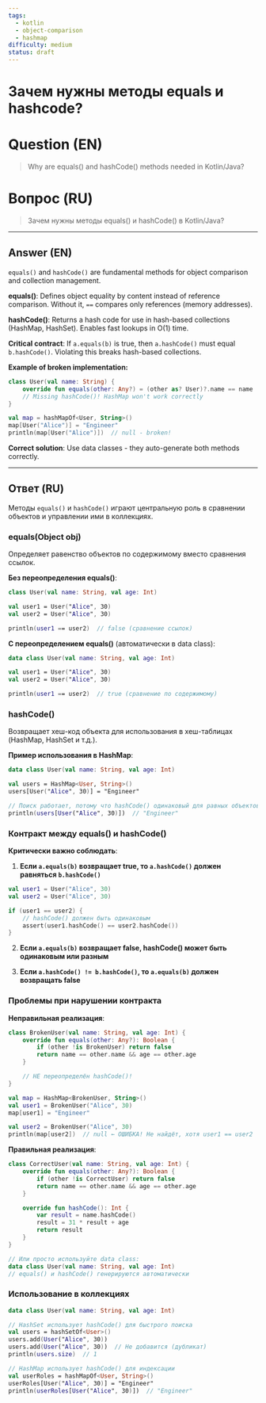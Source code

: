 ```yaml
---
tags:
  - kotlin
  - object-comparison
  - hashmap
difficulty: medium
status: draft
---
```


# Зачем нужны методы equals и hashcode?

# Question (EN)
> Why are equals() and hashCode() methods needed in Kotlin/Java?

# Вопрос (RU)
> Зачем нужны методы equals() и hashCode() в Kotlin/Java?

---

## Answer (EN)

`equals()` and `hashCode()` are fundamental methods for object comparison and collection management.

**equals()**: Defines object equality by content instead of reference comparison. Without it, `==` compares only references (memory addresses).

**hashCode()**: Returns a hash code for use in hash-based collections (HashMap, HashSet). Enables fast lookups in O(1) time.

**Critical contract**: If `a.equals(b)` is true, then `a.hashCode()` must equal `b.hashCode()`. Violating this breaks hash-based collections.

**Example of broken implementation:**
```kotlin
class User(val name: String) {
    override fun equals(other: Any?) = (other as? User)?.name == name
    // Missing hashCode()! HashMap won't work correctly
}

val map = hashMapOf<User, String>()
map[User("Alice")] = "Engineer"
println(map[User("Alice")])  // null - broken!
```

**Correct solution**: Use data classes - they auto-generate both methods correctly.

---

## Ответ (RU)

Методы `equals()` и `hashCode()` играют центральную роль в сравнении объектов и управлении ими в коллекциях.

### equals(Object obj)

Определяет равенство объектов по содержимому вместо сравнения ссылок.

**Без переопределения equals()**:

```kotlin
class User(val name: String, val age: Int)

val user1 = User("Alice", 30)
val user2 = User("Alice", 30)

println(user1 == user2)  // false (сравнение ссылок)
```

**С переопределением equals()** (автоматически в data class):

```kotlin
data class User(val name: String, val age: Int)

val user1 = User("Alice", 30)
val user2 = User("Alice", 30)

println(user1 == user2)  // true (сравнение по содержимому)
```

### hashCode()

Возвращает хеш-код объекта для использования в хеш-таблицах (HashMap, HashSet и т.д.).

**Пример использования в HashMap**:

```kotlin
data class User(val name: String, val age: Int)

val users = HashMap<User, String>()
users[User("Alice", 30)] = "Engineer"

// Поиск работает, потому что hashCode() одинаковый для равных объектов
println(users[User("Alice", 30)])  // "Engineer"
```

### Контракт между equals() и hashCode()

**Критически важно соблюдать**:

1. **Если `a.equals(b)` возвращает true, то `a.hashCode()` должен равняться `b.hashCode()`**

```kotlin
val user1 = User("Alice", 30)
val user2 = User("Alice", 30)

if (user1 == user2) {
    // hashCode() должен быть одинаковым
    assert(user1.hashCode() == user2.hashCode())
}
```

2. **Если `a.equals(b)` возвращает false, hashCode() может быть одинаковым или разным**

3. **Если `a.hashCode() != b.hashCode()`, то `a.equals(b)` должен возвращать false**

### Проблемы при нарушении контракта

**Неправильная реализация**:

```kotlin
class BrokenUser(val name: String, val age: Int) {
    override fun equals(other: Any?): Boolean {
        if (other !is BrokenUser) return false
        return name == other.name && age == other.age
    }

    // НЕ переопределён hashCode()!
}

val map = HashMap<BrokenUser, String>()
val user1 = BrokenUser("Alice", 30)
map[user1] = "Engineer"

val user2 = BrokenUser("Alice", 30)
println(map[user2])  // null ← ОШИБКА! Не найдёт, хотя user1 == user2
```

**Правильная реализация**:

```kotlin
class CorrectUser(val name: String, val age: Int) {
    override fun equals(other: Any?): Boolean {
        if (other !is CorrectUser) return false
        return name == other.name && age == other.age
    }

    override fun hashCode(): Int {
        var result = name.hashCode()
        result = 31 * result + age
        return result
    }
}

// Или просто используйте data class:
data class User(val name: String, val age: Int)
// equals() и hashCode() генерируются автоматически
```

### Использование в коллекциях

```kotlin
data class User(val name: String, val age: Int)

// HashSet использует hashCode() для быстрого поиска
val users = hashSetOf<User>()
users.add(User("Alice", 30))
users.add(User("Alice", 30))  // Не добавится (дубликат)
println(users.size)  // 1

// HashMap использует hashCode() для индексации
val userRoles = hashMapOf<User, String>()
userRoles[User("Alice", 30)] = "Engineer"
println(userRoles[User("Alice", 30)])  // "Engineer"
```
